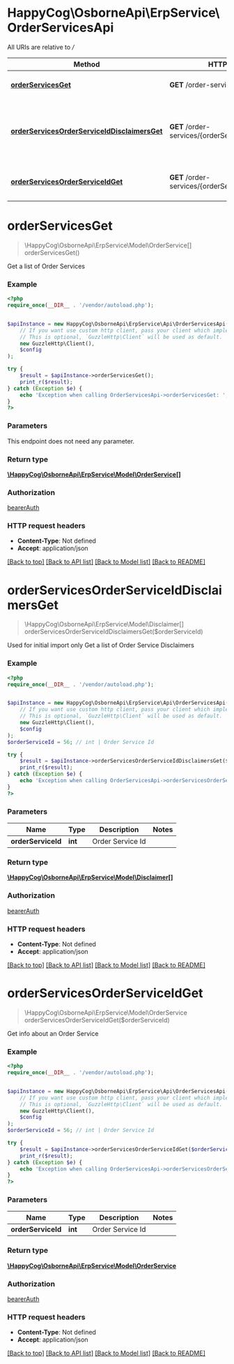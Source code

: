 # HappyCog\OsborneApi\ErpService\OrderServicesApi

All URIs are relative to */*

Method | HTTP request | Description
------------- | ------------- | -------------
[**orderServicesGet**](OrderServicesApi.md#orderServicesGet) | **GET** /order-services | Get a list of Order Services
[**orderServicesOrderServiceIdDisclaimersGet**](OrderServicesApi.md#orderServicesOrderServiceIdDisclaimersGet) | **GET** /order-services/{orderServiceId}/disclaimers | Used for initial import only  Get a list of Order Service Disclaimers
[**orderServicesOrderServiceIdGet**](OrderServicesApi.md#orderServicesOrderServiceIdGet) | **GET** /order-services/{orderServiceId} | Get info about an Order Service


# **orderServicesGet**
> \HappyCog\OsborneApi\ErpService\Model\OrderService[] orderServicesGet()

Get a list of Order Services

### Example
```php
<?php
require_once(__DIR__ . '/vendor/autoload.php');


$apiInstance = new HappyCog\OsborneApi\ErpService\Api\OrderServicesApi(
    // If you want use custom http client, pass your client which implements `GuzzleHttp\ClientInterface`.
    // This is optional, `GuzzleHttp\Client` will be used as default.
    new GuzzleHttp\Client(),
    $config
);

try {
    $result = $apiInstance->orderServicesGet();
    print_r($result);
} catch (Exception $e) {
    echo 'Exception when calling OrderServicesApi->orderServicesGet: ', $e->getMessage(), PHP_EOL;
}
?>
```

### Parameters
This endpoint does not need any parameter.

### Return type

[**\HappyCog\OsborneApi\ErpService\Model\OrderService[]**](../Model/OrderService.md)

### Authorization

[bearerAuth](../../README.md#bearerAuth)

### HTTP request headers

 - **Content-Type**: Not defined
 - **Accept**: application/json

[[Back to top]](#) [[Back to API list]](../../README.md#documentation-for-api-endpoints) [[Back to Model list]](../../README.md#documentation-for-models) [[Back to README]](../../README.md)

# **orderServicesOrderServiceIdDisclaimersGet**
> \HappyCog\OsborneApi\ErpService\Model\Disclaimer[] orderServicesOrderServiceIdDisclaimersGet($orderServiceId)

Used for initial import only  Get a list of Order Service Disclaimers

### Example
```php
<?php
require_once(__DIR__ . '/vendor/autoload.php');


$apiInstance = new HappyCog\OsborneApi\ErpService\Api\OrderServicesApi(
    // If you want use custom http client, pass your client which implements `GuzzleHttp\ClientInterface`.
    // This is optional, `GuzzleHttp\Client` will be used as default.
    new GuzzleHttp\Client(),
    $config
);
$orderServiceId = 56; // int | Order Service Id

try {
    $result = $apiInstance->orderServicesOrderServiceIdDisclaimersGet($orderServiceId);
    print_r($result);
} catch (Exception $e) {
    echo 'Exception when calling OrderServicesApi->orderServicesOrderServiceIdDisclaimersGet: ', $e->getMessage(), PHP_EOL;
}
?>
```

### Parameters

Name | Type | Description  | Notes
------------- | ------------- | ------------- | -------------
 **orderServiceId** | **int**| Order Service Id |

### Return type

[**\HappyCog\OsborneApi\ErpService\Model\Disclaimer[]**](../Model/Disclaimer.md)

### Authorization

[bearerAuth](../../README.md#bearerAuth)

### HTTP request headers

 - **Content-Type**: Not defined
 - **Accept**: application/json

[[Back to top]](#) [[Back to API list]](../../README.md#documentation-for-api-endpoints) [[Back to Model list]](../../README.md#documentation-for-models) [[Back to README]](../../README.md)

# **orderServicesOrderServiceIdGet**
> \HappyCog\OsborneApi\ErpService\Model\OrderService orderServicesOrderServiceIdGet($orderServiceId)

Get info about an Order Service

### Example
```php
<?php
require_once(__DIR__ . '/vendor/autoload.php');


$apiInstance = new HappyCog\OsborneApi\ErpService\Api\OrderServicesApi(
    // If you want use custom http client, pass your client which implements `GuzzleHttp\ClientInterface`.
    // This is optional, `GuzzleHttp\Client` will be used as default.
    new GuzzleHttp\Client(),
    $config
);
$orderServiceId = 56; // int | Order Service Id

try {
    $result = $apiInstance->orderServicesOrderServiceIdGet($orderServiceId);
    print_r($result);
} catch (Exception $e) {
    echo 'Exception when calling OrderServicesApi->orderServicesOrderServiceIdGet: ', $e->getMessage(), PHP_EOL;
}
?>
```

### Parameters

Name | Type | Description  | Notes
------------- | ------------- | ------------- | -------------
 **orderServiceId** | **int**| Order Service Id |

### Return type

[**\HappyCog\OsborneApi\ErpService\Model\OrderService**](../Model/OrderService.md)

### Authorization

[bearerAuth](../../README.md#bearerAuth)

### HTTP request headers

 - **Content-Type**: Not defined
 - **Accept**: application/json

[[Back to top]](#) [[Back to API list]](../../README.md#documentation-for-api-endpoints) [[Back to Model list]](../../README.md#documentation-for-models) [[Back to README]](../../README.md)

